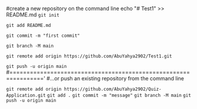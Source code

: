 #create a new repository on the command line
echo "# Test1" >> README.md
`git init`

`git add README.md`

`git commit -m "first commit"`

`git branch -M main`

`git remote add origin https://github.com/AbuYahya2902/Test1.git`

`git push -u origin main`
#================================================================'
#…or push an existing repository from the command line

`git remote add origin https://github.com/AbuYahya2902/Quiz-Application.git`
`git add .`
`git commit -m "message"`
`git branch -M main`
`git push -u origin main`
